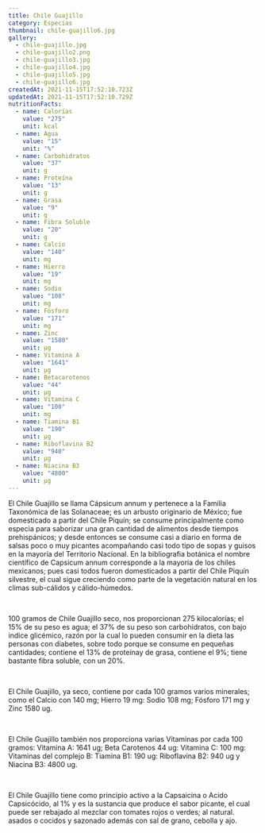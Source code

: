```yaml
---
title: Chile Guajillo
category: Especias
thumbnail: chile-guajillo6.jpg
gallery:
  - chile-guajillo.jpg
  - chile-guajillo2.png
  - chile-guajillo3.jpg
  - chile-guajillo4.jpg
  - chile-guajillo5.jpg
  - chile-guajillo6.jpg
createdAt: 2021-11-15T17:52:10.723Z
updatedAt: 2021-11-15T17:52:10.729Z
nutritionFacts:
  - name: Calorías
    value: "275"
    unit: kcal
  - name: Agua
    value: "15"
    unit: "%"
  - name: Carbohidratos
    value: "37"
    unit: g
  - name: Proteína
    value: "13"
    unit: g
  - name: Grasa
    value: "9"
    unit: g
  - name: Fibra Soluble
    value: "20"
    unit: g
  - name: Calcio
    value: "140"
    unit: mg
  - name: Hierro
    value: "19"
    unit: mg
  - name: Sodio
    value: "108"
    unit: mg
  - name: Fósforo
    value: "171"
    unit: mg
  - name: Zinc
    value: "1580"
    unit: µg
  - name: Vitamina A
    value: "1641"
    unit: µg
  - name: Betacarotenos
    value: "44"
    unit: µg
  - name: Vitamina C
    value: "100"
    unit: mg
  - name: Tiamina B1
    value: "190"
    unit: µg
  - name: Riboflavina B2
    value: "940"
    unit: µg
  - name: Niacina B3
    value: "4800"
    unit: µg
---
```

El Chile Guajillo se llama Cápsicum annum y pertenece a la Familia Taxonómica de las Solanaceae; es un arbusto originario de México; fue domesticado a partir del Chile Piquín; se consume principalmente como especia para saborizar una gran cantidad de alimentos desde tiempos prehispánicos; y desde entonces se consume casi a diario en forma de salsas poco o muy picantes acompañando casi todo tipo de sopas y guisos en la mayoría del Territorio Nacional. En la bibliografia botánica el nombre científico de Capsicum annum corresponde a la mayoría de los chiles mexicanos; pues casi todos fueron domesticados a partir del Chile Piquín silvestre, el cual sigue creciendo como parte de la vegetación natural en los climas sub-cálidos y cálido-húmedos.

<br/>

100 gramos de Chile Guajillo seco, nos proporcionan 275 kilocalorías; el 15% de su peso es agua; el 37% de su peso son carbohidratos, con bajo indice glicémico, razón por la cual lo pueden consumir en la dieta las personas con diabetes, sobre todo porque se consume en pequeñas cantidades; contiene el 13% de proteínay de grasa, contiene el 9%; tiene bastante fibra soluble, con un 20%.

<br/>

El Chile Guajillo, ya seco, contiene por cada 100 gramos varios minerales; como el Calcio con 140 mg; Hierro 19 mg: Sodio 108 mg; Fósforo 171 mg y Zinc 1580 ug.

<br/>

El Chile Guajillo también nos proporciona varias Vitaminas por cada 100 gramos: Vitamina A: 1641 ug; Beta Carotenos 44 ug: Vitamina C: 100 mg: Vitaminas del complejo B: Tiamina B1: 190 ug: Riboflavina B2: 940 ug y Niacina B3: 4800 ug.

<br/>

El Chile Guajillo tiene como principio activo a la Capsaicina o Acido Capsicócido, al 1% y es la sustancia que produce el sabor picante, el cual puede ser rebajado al mezclar con tomates rojos o verdes; al natural. asados o cocidos y sazonado además con sal de grano, cebolla y ajo.
